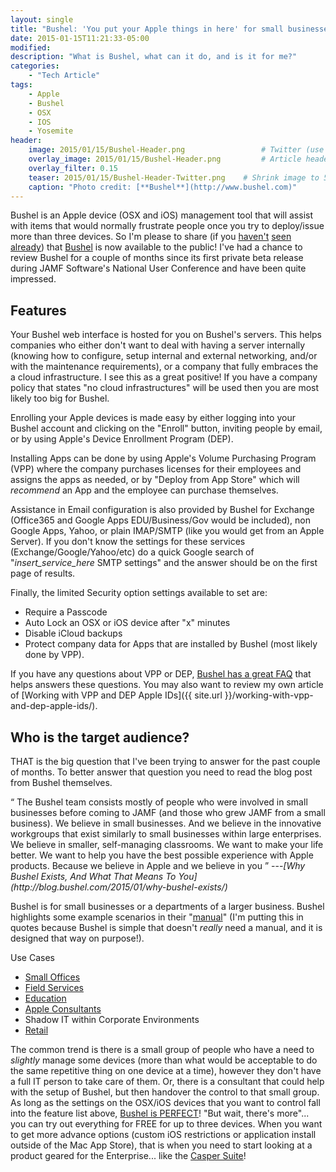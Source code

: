 ```yaml
---
layout: single
title: "Bushel: 'You put your Apple things in here' for small businesses"
date: 2015-01-15T11:21:33-05:00
modified:
description: "What is Bushel, what can it do, and is it for me?"
categories:
    - "Tech Article"
tags:
    - Apple
    - Bushel
    - OSX
    - IOS
    - Yosemite
header:
    image: 2015/01/15/Bushel-Header.png     			# Twitter (use 'overlay_image')
    overlay_image: 2015/01/15/Bushel-Header.png       	# Article header at 2048x768
    overlay_filter: 0.15
    teaser: 2015/01/15/Bushel-Header-Twitter.png    # Shrink image to 575 width
    caption: "Photo credit: [**Bushel**](http://www.bushel.com)"
---
```


Bushel is an Apple device (OSX and iOS) management tool that will assist with items that would normally frustrate people once you try to deploy/issue more than three devices.  So I'm please to share (if you [haven't][one] [seen][two] [already][three]) that [Bushel][bushel] is now available to the public! I've had a chance to review Bushel for a couple of months since its first private beta release during JAMF Software's National User Conference and have been quite impressed.

Features
---

Your Bushel web interface is hosted for you on Bushel's servers.  This helps companies who either don't want to deal with having a server internally (knowing how to configure, setup internal and external networking, and/or with the maintenance requirements), or a company that fully embraces the a cloud infrastructure. I see this as a great positive!  If you have a company policy that states "no cloud infrastructures" will be used then you are most likely too big for Bushel.

Enrolling your Apple devices is made easy by either logging into your Bushel account and clicking on the "Enroll" button, inviting people by email, or by using Apple's Device Enrollment Program (DEP).

Installing Apps can be done by using Apple's Volume Purchasing Program (VPP) where the company purchases licenses for their employees and assigns the apps as needed, or by "Deploy from App Store" which will *recommend* an App and the employee can purchase themselves.

Assistance in Email configuration is also provided by Bushel for Exchange (Office365 and Google Apps EDU/Business/Gov would be included), non Google Apps, Yahoo, or plain IMAP/SMTP (like you would get from an Apple Server).  If you don't know the settings for these services (Exchange/Google/Yahoo/etc) do a quick Google search of "*insert_service_here* SMTP settings" and the answer should be on the first page of results.

Finally, the limited Security option settings available to set are:

- Require a Passcode
- Auto Lock an OSX or iOS device after "x" minutes
- Disable iCloud backups
- Protect company data for Apps that are installed by Bushel (most likely done by VPP).

If you have any questions about VPP or DEP, [Bushel has a great FAQ][faq] that helps answers these questions.  You may also want to review my own article of [Working with VPP and DEP Apple IDs]({{ site.url }}/working-with-vpp-and-dep-apple-ids/).

Who is the target audience?
---

THAT is the big question that I've been trying to answer for the past couple of months.  To better answer that question you need to read the blog post from Bushel themselves.

<q>
The Bushel team consists mostly of people who were involved in small businesses before coming to JAMF (and those who grew JAMF from a small business). We believe in small businesses. And we believe in the innovative workgroups that exist similarly to small businesses within large enterprises. We believe in smaller, self-managing classrooms. We want to make your life better. We want to help you have the best possible experience with Apple products. Because we believe in Apple and we believe in you
</q> ---<cite>[Why Bushel Exists, And What That Means To You](http://blog.bushel.com/2015/01/why-bushel-exists/)</cite>

Bushel is for small businesses or a departments of a larger business.  Bushel highlights some example scenarios in their "[manual][manual]" (I'm putting this in quotes because Bushel is simple that doesn't *really* need a manual, and it is designed that way on purpose!).

Use Cases

- [Small Offices][small-office-environments]
- [Field Services][field-services]
- [Education][education]
- [Apple Consultants][acn]
- Shadow IT within Corporate Environments
- [Retail][retail-environments]

The common trend is there is a small group of people who have a need to *slightly* manage some devices (more than what would be acceptable to do the same repetitive thing on one device at a time), however they don't have a full IT person to take care of them. Or, there is a consultant that could help with the setup of Bushel, but then handover the control to that small group.  As long as the settings on the OSX/iOS devices that you want to control fall into the feature list above, [Bushel is PERFECT][bushel]!  "But wait, there's more"... you can try out everything for FREE for up to three devices.  When you want to get more advance options (custom iOS restrictions or application install outside of the Mac App Store), that is when you need to start looking at a product geared for the Enterprise... like the [Casper Suite][casper]!

[bushel]: http://bushel.com
[toast]: http://instagram.com/p/x11noxIW0u/
[one]: http://www.forbes.com/sites/benkepes/2015/01/14/jamf-offers-apple-device-management-for-the-little-guys/
[two]: http://finance.yahoo.com/news/introducing-bushel-powerful-apple-device-140300749.html
[three]: http://betanews.com/2015/01/14/bushel-makes-apple-mobile-device-management-available-to-smaller-businesses/
[faq]: http://blog.bushel.com/faq/
[manual]: http://blog.bushel.com/manual/
[small-office-environments]: http://blog.bushel.com/2014/10/using-bushel-in-small-office-environments/
[field-services]: http://blog.bushel.com/2014/10/using-bushel-in-field-services/
[education]: http://blog.bushel.com/2014/10/using-bushel-in-education/
[acn]: http://blog.bushel.com/2014/10/bushel-for-apple-consultants/
[retail-environments]: http://blog.bushel.com/2014/10/using-bushel-in-retail-environments/
[casper]: http://www.jamfsoftware.com/products/casper-suite/
